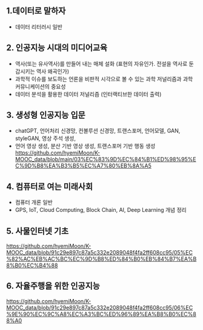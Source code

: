 

## 1.데이터로 말하자
* 데이터 리터러시 일반

## 2. 인공지능 시대의 미디어교육
* 역사(또는 유사역사)를 만들어 내는 매체 설화 (표현의 자유인가. 전설을 역사로 둔갑시키는 역사 왜곡인가)
* 과학적 이슈를 보도하는 언론을 비판적 시각으로 볼 수 있는 과학 저널리즘과 과학 커뮤니케이션의 중요성
* 데이터 분석을 활용한 데이터 저널리즘 (인터랙티브한 데이터 출력)

## 3. 생성형 인공지능 입문
* chatGPT, 언어처리 신경망, 컨볼루션 신경망, 트랜스포머, 언어모델, GAN, styleGAN, 영상 주석 생성,
* 언어 영상 생성, 분산 기반 영상 생성, 트랜스포머 기반 행동 생성
https://github.com/hyemiMoon/K-MOOC_data/blob/main/03%EC%83%9D%EC%84%B1%ED%98%95%EC%9D%B8%EA%B3%B5%EC%A7%80%EB%8A%A5

## 4. 컴퓨터로 여는 미래사회
* 컴퓨터 개론 일반
* GPS, IoT, Cloud Computing, Block Chain, AI, Deep Learning 개념 정리

## 5. 사물인터넷 기초
https://github.com/hyemiMoon/K-MOOC_data/blob/91c29e897c87a5c332e2089048f4fa2ff608cc95/05%EC%82%AC%EB%AC%BC%EC%9D%B8%ED%84%B0%EB%84%B7%EA%B8%B0%EC%B4%88

## 6. 자율주행을 위한 인공지능
https://github.com/hyemiMoon/K-MOOC_data/blob/91c29e897c87a5c332e2089048f4fa2ff608cc95/06%EC%9E%90%EC%9C%A8%EC%A3%BC%ED%96%89%EA%B8%B0%EC%88%A0
